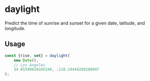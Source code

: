 # daylight

Predict the time of sunrise and sunset for a given date, latitude, and longitude.

## Usage

```javascript
const {rise, set} = daylight(
    new Date(),
    // Los Angeles
    34.05599620105346, -118.24444289288097
);
```